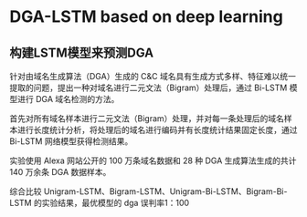# DGA-LSTM based on deep learning
## 构建LSTM模型来预测DGA

针对由域名生成算法（DGA）生成的 C&C 域名具有生成方式多样、特征难以统一提取的问题，提出一种对域名进行二元文法（Bigram）处理后，通过 Bi-LSTM 模型进行 DGA 域名检测的方法。

首先对所有域名样本进行二元文法（Bigram）处理，并对每一条处理后的域名样本进行长度统计分析，将处理后的域名进行编码并有长度统计结果固定长度，通过 Bi-LSTM 网络模型获得检测结果。

实验使用 Alexa 网站公开的 100 万条域名数据和 28 种 DGA 生成算法生成的共计 140 万余条 DGA 数据样本。

综合比较 Unigram-LSTM、Bigram-LSTM、Unigram-Bi-LSTM、Bigram-Bi-LSTM 的实验结果，最优模型的 dga 误判率1：100
